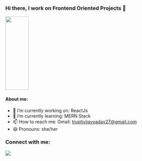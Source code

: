 ### Hi there, I work on Frontend Oriented Projects 👋
<img src="https://media.giphy.com/media/du3J3cXyzhj75IOgvA/giphy.gif" height="230" width="38%">

#### About me:

- 🔭 I’m currently working on: ReactJs
- 🌱 I’m currently learning: MERN Stack
- 📫 How to reach me: Gmail: truptivijayyadav27@gmail.com
- 😄 Pronouns: she/her

<h3 align="left">Connect with me:</h3>
<p align="left">
<a href="https://www.linkedin.com/in/trupti-yadav/" target="blank"><img src="https://img.icons8.com/color/48/000000/linkedin.png" /></a>
</p>
